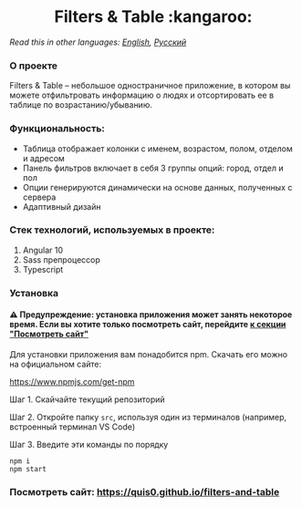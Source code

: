 <h1 align="center">Filters & Table :kangaroo:</h1>

*Read this in other languages: [English](README.md), [Русский](README.ru.md)*

### О проекте
Filters & Table &ndash; небольшое одностраничное приложение, в котором вы можете отфильтровать информацию о людях и отсортировать ее в таблице по возрастанию/убыванию.

### Функциональность: 
* Таблица отображает колонки с именем, возрастом, полом, отделом и адресом
* Панель фильтров включает в себя 3 группы опций: город, отдел и пол
* Опции генерируются динамически на основе данных, полученных с сервера
* Адаптивный дизайн

### Стек технологий, используемых в проекте:
1. Angular 10
2. Sass препроцессор
3. Typescript

### Установка
#### :warning: Предупреждение: установка приложения может занять некоторое время. Если вы хотите только посмотреть сайт, перейдите [к секции "Посмотреть сайт"](#посмотреть-сайт-httpsquis0githubiofilters-and-table)
Для установки приложения вам понадобится npm. Скачать его можно на официальном сайте:

https://www.npmjs.com/get-npm

Шаг 1. Скайчайте текущий репозиторий

Шаг 2. Откройте папку `src`, используя один из терминалов (например, встроенный терминал VS Code)

Шаг 3. Введите эти команды по порядку

```
npm i
npm start
```


### Посмотреть сайт: https://quis0.github.io/filters-and-table
